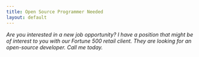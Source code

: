 ```yaml
---
title: Open Source Programmer Needed
layout: default
---
```


*Are you interested in a new job opportunity?
I have a position that might be of interest to you with our Fortune 500 retail client.
They are looking for an open-source developer. Call me today.*